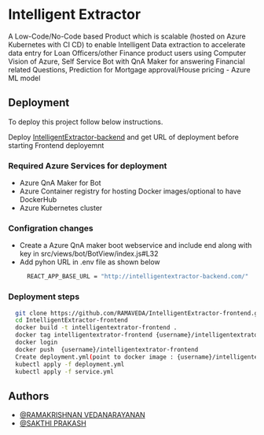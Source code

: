 
# Intelligent Extractor

A Low-Code/No-Code based Product which is scalable (hosted on Azure Kubernetes with CI CD) to enable Intelligent Data extraction to accelerate data entry for Loan Officers/other Finance product users using Computer Vision of Azure, Self Service Bot with QnA Maker for answering Financial related Questions, Prediction for Mortgage approval/House pricing - Azure ML model


## Deployment

To deploy this project follow below instructions.

Deploy [IntelligentExtractor-backend](https://github.com/RAMAVEDA/IntelligentExtractor-backend.git) and get URL of deployment before starting Frontend deployemnt

### Required Azure Services for deployment

- Azure QnA Maker for Bot
- Azure Container registry for hosting Docker images/optional to have DockerHub
- Azure Kubernetes cluster 

### Configration changes

- Create a Azure QnA maker boot webservice and include end along with key
  in src/views/bot/BotView/index.js#L32
- Add pyhon URL in .env file as shown below
  ```bash
    REACT_APP_BASE_URL = "http://intelligentextractor-backend.com/"
  ```
### Deployment steps

  ```bash
    git clone https://github.com/RAMAVEDA/IntelligentExtractor-frontend.git
    cd IntelligentExtractor-frontend
    docker build -t intelligentextrator-frontend .
    docker tag intelligentextrator-frontend {username}/intelligentextrator-frontend
    docker login 
    docker push  {username}/intelligentextrator-frontend
    Create deployment.yml(point to docker image : {username}/intelligentextrator-frontend) and service.yml
    kubectl apply -f deployment.yml
    kubectl apply -f service.yml
  ```


## Authors

- [@RAMAKRISHNAN VEDANARAYANAN](https://github.com/RAMAVEDA)
- [@SAKTHI PRAKASH](https://github.com/sha1509)

